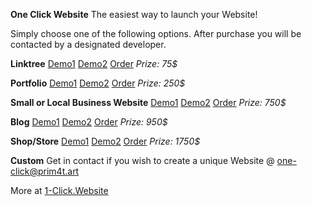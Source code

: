 **One Click Website**
The easiest way to launch your Website!

Simply choose one of the following options.
After purchase you will be contacted by a designated developer.

**Linktree**
[Demo1](https://prim4t.github.io/free-websites/oceanebusiness) [Demo2](https://kind-archimedes-5f3fb2.netlify.app/)
[Order](https://www.blockonomics.co/pay-url/3a3a3b2c8e6711eb)
_Prize: 75$_

**Portfolio**
[Demo1](https://zealous-thompson-415220.netlify.app/) [Demo2](https://www.codeblocq.com/assets/projects/hexo-theme-magnetic/)
[Order](https://www.blockonomics.co/pay-url/c153c275df474a8a)
_Prize: 250$_

**Small or Local Business Website**
[Demo1](https://prim4t.github.io/free-websites/gardener) [Demo2](https://prim4t.github.io/free-websites/cleanup)
[Order](https://www.blockonomics.co/pay-url/042bbb856862475b)
_Prize: 750$_

**Blog**
[Demo1](https://bitbra.in/) [Demo2](https://adityatelange.github.io/hugo-PaperMod/)
[Order](https://www.blockonomics.co/pay-url/322fa2c2f3194291)
_Prize: 950$_

**Shop/Store**
[Demo1](https://startertemplatecloud.com/g02/) [Demo2](https://demos.kadencewp.com/blocks-store/)
[Order](https://www.blockonomics.co/pay-url/710560579f254636)
_Prize: 1750$_

**Custom**
Get in contact if you wish to create a unique Website @ one-click@prim4t.art

More at [1-Click.Website](https://prim4t.github.io/one-click-website/)

